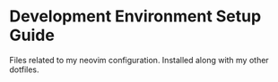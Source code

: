 # Development Environment Setup Guide

Files related to my neovim configuration. Installed along with my other dotfiles.

